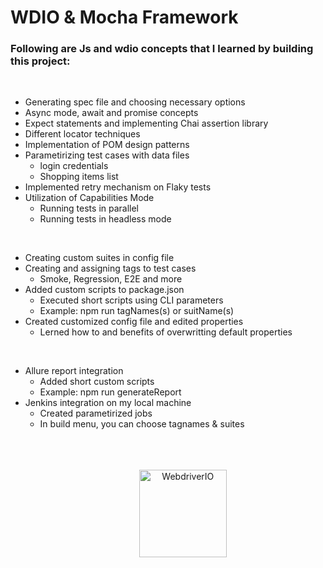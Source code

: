 # WDIO & Mocha Framework

### Following are Js and wdio concepts that I learned by building this project:

</br>

- Generating spec file and choosing necessary options
- Async mode, await and promise concepts
- Expect statements and implementing Chai assertion library
- Different locator techniques
- Implementation of POM design patterns
- Parametirizing test cases with data files
  - login credentials
  - Shopping items list
- Implemented retry mechanism on Flaky tests
- Utilization of Capabilities Mode
  - Running tests in parallel
  - Running tests in headless mode

</br>

- Creating custom suites in config file
- Creating and assigning tags to test cases
  - Smoke, Regression, E2E and more
- Added custom scripts to package.json
  - Executed short scripts using CLI parameters
  - Example: npm run tagNames(s) or suitName(s)
- Created customized config file and edited properties
  - Lerned how to and benefits of overwritting default properties

</br>

- Allure report integration
  - Added short custom scripts
  - Example: npm run generateReport
- Jenkins integration on my local machine
  - Created parametirized jobs
  - In build menu, you can choose tagnames & suites
  </br></br></br></br>
    <p align="center">
      <a href="https://webdriver.io/">
          <img alt="WebdriverIO" src="https://webdriver.io/assets/images/robot-3677788dd63849c56aa5cb3f332b12d5.svg" width="140">
      </a>
  </p>
